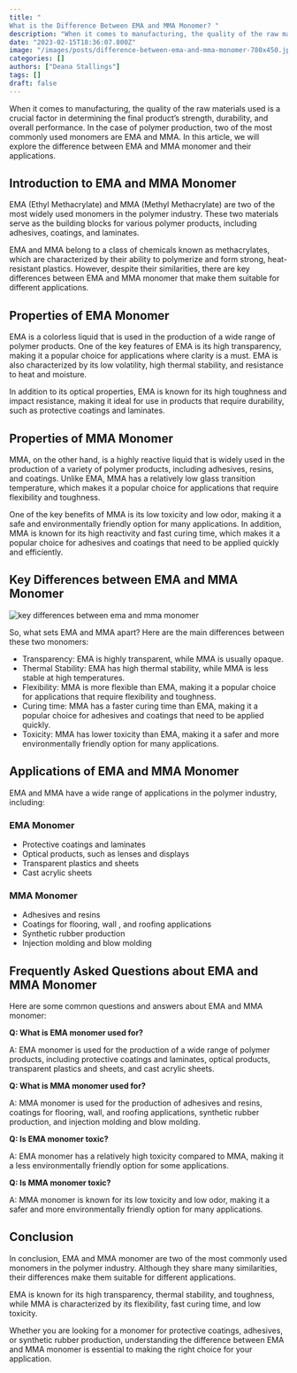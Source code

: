 ```yaml
---
title: "
What is the Difference Between EMA and MMA Monomer? "
description: "When it comes to manufacturing, the quality of the raw materials used is a crucial factor in determining the final product’s strength, durability, and"
date: "2023-02-15T18:36:07.800Z"
image: "/images/posts/difference-between-ema-and-mma-monomer-780x450.jpg"
categories: []
authors: ["Deana Stallings"]
tags: []
draft: false
---
```


When it comes to manufacturing, the quality of the raw materials used is a crucial factor in determining the final product’s strength, durability, and overall performance. In the case of polymer production, two of the most commonly used monomers are EMA and MMA. In this article, we will explore the difference between EMA and MMA monomer and their applications.

## Introduction to EMA and MMA Monomer

EMA (Ethyl Methacrylate) and MMA (Methyl Methacrylate) are two of the most widely used monomers in the polymer industry. These two materials serve as the building blocks for various polymer products, including adhesives, coatings, and laminates.

EMA and MMA belong to a class of chemicals known as methacrylates, which are characterized by their ability to polymerize and form strong, heat-resistant plastics. However, despite their similarities, there are key differences between EMA and MMA monomer that make them suitable for different applications.

## Properties of EMA Monomer

EMA is a colorless liquid that is used in the production of a wide range of polymer products. One of the key features of EMA is its high transparency, making it a popular choice for applications where clarity is a must. EMA is also characterized by its low volatility, high thermal stability, and resistance to heat and moisture.

In addition to its optical properties, EMA is known for its high toughness and impact resistance, making it ideal for use in products that require durability, such as protective coatings and laminates.

## Properties of MMA Monomer

MMA, on the other hand, is a highly reactive liquid that is widely used in the production of a variety of polymer products, including adhesives, resins, and coatings. Unlike EMA, MMA has a relatively low glass transition temperature, which makes it a popular choice for applications that require flexibility and toughness.

One of the key benefits of MMA is its low toxicity and low odor, making it a safe and environmentally friendly option for many applications. In addition, MMA is known for its high reactivity and fast curing time, which makes it a popular choice for adhesives and coatings that need to be applied quickly and efficiently.

## Key Differences between EMA and MMA Monomer

![key differences between ema and mma monomer](https://www.pdhre.org/wp-content/uploads/2023/02/key-differences-between-ema-and-mma-monomer.jpg)

So, what sets EMA and MMA apart? Here are the main differences between these two monomers:

* Transparency: EMA is highly transparent, while MMA is usually opaque.
* Thermal Stability: EMA has high thermal stability, while MMA is less stable at high temperatures.
* Flexibility: MMA is more flexible than EMA, making it a popular choice for applications that require flexibility and toughness.
* Curing time: MMA has a faster curing time than EMA, making it a popular choice for adhesives and coatings that need to be applied quickly.
* Toxicity: MMA has lower toxicity than EMA, making it a safer and more environmentally friendly option for many applications.

## Applications of EMA and MMA Monomer

EMA and MMA have a wide range of applications in the polymer industry, including:

### EMA Monomer

* Protective coatings and laminates
* Optical products, such as lenses and displays
* Transparent plastics and sheets
* Cast acrylic sheets

### MMA Monomer

* Adhesives and resins
* Coatings for flooring, wall , and roofing applications
* Synthetic rubber production
* Injection molding and blow molding

## Frequently Asked Questions about EMA and MMA Monomer

Here are some common questions and answers about EMA and MMA monomer:

**Q: What is EMA monomer used for?**

A: EMA monomer is used for the production of a wide range of polymer products, including protective coatings and laminates, optical products, transparent plastics and sheets, and cast acrylic sheets.

**Q: What is MMA monomer used for?**

A: MMA monomer is used for the production of adhesives and resins, coatings for flooring, wall, and roofing applications, synthetic rubber production, and injection molding and blow molding.

**Q: Is EMA monomer toxic?**

A: EMA monomer has a relatively high toxicity compared to MMA, making it a less environmentally friendly option for some applications.

**Q: Is MMA monomer toxic?**

A: MMA monomer is known for its low toxicity and low odor, making it a safer and more environmentally friendly option for many applications.

## Conclusion

In conclusion, EMA and MMA monomer are two of the most commonly used monomers in the polymer industry. Although they share many similarities, their differences make them suitable for different applications. 

EMA is known for its high transparency, thermal stability, and toughness, while MMA is characterized by its flexibility, fast curing time, and low toxicity. 

Whether you are looking for a monomer for protective coatings, adhesives, or synthetic rubber production, understanding the difference between EMA and MMA monomer is essential to making the right choice for your application.